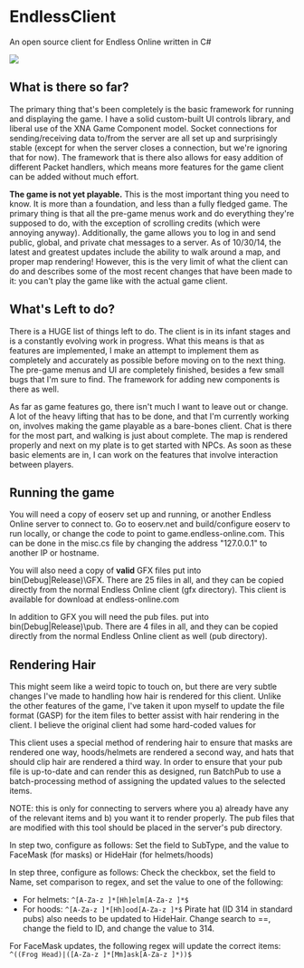 EndlessClient
=============

An open source client for Endless Online written in C#

<img src="http://i.imgur.com/4NNDpJR.png" />

What is there so far?
---------------------

The primary thing that's been completely is the basic framework for running and displaying the game. I have a solid custom-built UI controls library, and liberal use of the XNA Game Component model. Socket connections for sending/receiving data to/from the server are all set up and surprisingly stable (except for when the server closes a connection, but we're ignoring that for now). The framework that is there also allows for easy addition of different Packet handlers, which means more features for the game client can be added without much effort.

**The game is not yet playable.** This is the most important thing you need to know. It is more than a foundation, and less than a fully fledged game. The primary thing is that all the pre-game menus work and do everything they're supposed to do, with the exception of scrolling credits (which were annoying anyway). Additionally, the game allows you to log in and send public, global, and private chat messages to a server. As of 10/30/14, the latest and greatest updates include the ability to walk around a map, and proper map rendering! However, this is the very limit of what the client can do and describes some of the most recent changes that have been made to it: you can't play the game like with the actual game client.

What's Left to do?
------------------

There is a HUGE list of things left to do. The client is in its infant stages and is a constantly evolving work in progress. What this means is that as features are implemented, I make an attempt to implement them as completely and accurately as possible before moving on to the next thing. The pre-game menus and UI are completely finished, besides a few small bugs that I'm sure to find. The framework for adding new components is there as well.

As far as game features go, there isn't much I want to leave out or change. A lot of the heavy lifting that has to be done, and that I'm currently working on, involves making the game playable as a bare-bones client. Chat is there for the most part, and walking is just about complete. The map is rendered properly and next on my plate is to get started with NPCs. As soon as these basic elements are in, I can work on the features that involve interaction between players.

Running the game
----------------

You will need a copy of eoserv set up and running, or another Endless Online server to connect to. Go to eoserv.net and build/configure eoserv to run locally, or change the code to point to game.endless-online.com. This can be done in the misc.cs file by changing the address "127.0.0.1" to another IP or hostname.

You will also need a copy of **valid** GFX files put into bin\(Debug|Release)\GFX. There are 25 files in all, and they can be copied directly from the normal Endless Online client (gfx directory). This client is available for download at endless-online.com

In addition to GFX you will need the pub files. put into bin\(Debug|Release)\pub. There are 4 files in all, and they can be copied directly from the normal Endless Online client as well (pub directory).

Rendering Hair
--------------

This might seem like a weird topic to touch on, but there are very subtle changes I've made to handling how hair is rendered for this client. Unlike the other features of the game, I've taken it upon myself to update the file format (GASP) for the item files to better assist with hair rendering in the client. I believe the original client had some hard-coded values for

This client uses a special method of rendering hair to ensure that masks are rendered one way, hoods/helmets are rendered a second way, and hats that should clip hair are rendered a third way. In order to ensure that your pub file is up-to-date and can render this as designed, run BatchPub to use a batch-processing method of assigning the updated values to the selected items.

NOTE: this is only for connecting to servers where you a) already have any of the relevant items and b) you want it to render properly. The pub files that are modified with this tool should be placed in the server's pub directory.

In step two, configure as follows: Set the field to SubType, and the value to FaceMask (for masks) or HideHair (for helmets/hoods)

In step three, configure as follows: Check the checkbox, set the field to Name, set comparison to regex, and set the value to one of the following:
 - For helmets: `^[A-Za-z ]*[Hh]elm[A-Za-z ]*$`
 - For hoods: `^[A-Za-z ]*[Hh]ood[A-Za-z ]*$`
Pirate hat (ID 314 in standard pubs) also needs to be updated to HideHair. Change search to ==, change the field to ID, and change the value to 314.

For FaceMask updates, the following regex will update the correct items: `^((Frog Head)|([A-Za-z ]*[Mm]ask[A-Za-z ]*))$`
